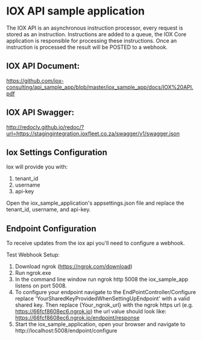 # IOX API sample application

The IOX API is an asynchronous instruction processor, every request is stored as an instruction. Instructions are added to a queue, the IOX Core application is responsible for processing these instructions. Once an instruction is processed the result will be POSTED to a webhook.

## IOX API Document:
https://github.com/iox-consulting/api_sample_app/blob/master/iox_sample_app/docs/IOX%20API.pdf

## IOX API Swagger: 
http://redocly.github.io/redoc/?url=https://stagingintegration.ioxfleet.co.za/swagger/v1/swagger.json

## Iox Settings Configuration
Iox will provide you with:
1. tenant_id
2. username
3. api-key

Open the iox_sample_application's appsettings.json file and replace the tenant_id, username, and api-key.


## Endpoint Configuration

To receive updates from the iox api you'll need to configure a webhook.

Test Webhook Setup:
1. Download ngrok (https://ngrok.com/download)
2. Run ngrok.exe 
3. In the command line window run ngrok http 5008 the iox_sample_app listens on port 5008.
4. To configure your endpoint navigate to the EndPointController/Configure replace 'YourSharedKeyProvidedWhenSettingUpEndpoint' with a valid shared key. Then replace {Your_ngrok_url} with the ngrok https url (e.g. https://66fcf8608ec6.ngrok.io) the url value should look like:  https://66fcf8608ec6.ngrok.io/endpoint/response 
5. Start the iox_sample_application, open your browser and navigate to http://localhost:5008/endpoint/configure




  
  

   
